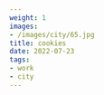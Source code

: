 ```yaml
---
weight: 1
images:
- /images/city/65.jpg
title: cookies
date: 2022-07-23
tags:
- work
- city
---
```

